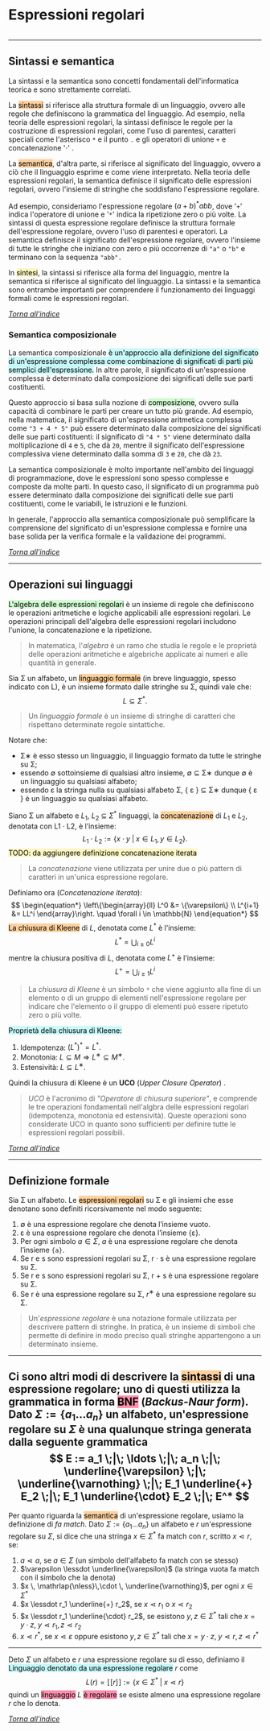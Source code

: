# Espressioni regolari
```toc
```
---

## Sintassi e semantica
La sintassi e la semantica sono concetti fondamentali dell'informatica teorica e sono strettamente correlati.

La <mark style="background: #FFB86CA6;">sintassi</mark> si riferisce alla struttura formale di un linguaggio, ovvero alle regole che definiscono la grammatica del linguaggio. Ad esempio, nella teoria delle espressioni regolari, la sintassi definisce le regole per la costruzione di espressioni regolari, come l'uso di parentesi, caratteri speciali come l'asterisco `*` e il punto `.` e gli operatori di unione `+` e concatenazione '$\cdot$' .

La <mark style="background: #FFB86CA6;">semantica</mark>, d'altra parte, si riferisce al significato del linguaggio, ovvero a ciò che il linguaggio esprime e come viene interpretato. Nella teoria delle espressioni regolari, la semantica definisce il significato delle espressioni regolari, ovvero l'insieme di stringhe che soddisfano l'espressione regolare.

Ad esempio, consideriamo l'espressione regolare $(a+b)^*abb$, dove '`+`' indica l'operatore di unione e '`*`' indica la ripetizione zero o più volte. La sintassi di questa espressione regolare definisce la struttura formale dell'espressione regolare, ovvero l'uso di parentesi e operatori. La semantica definisce il significato dell'espressione regolare, ovvero l'insieme di tutte le stringhe che iniziano con zero o più occorrenze di `"a"` o `"b"` e terminano con la sequenza `"abb".`

In <mark style="background: #FFF3A3A6;">sintesi</mark>, la sintassi si riferisce alla forma del linguaggio, mentre la semantica si riferisce al significato del linguaggio. La sintassi e la semantica sono entrambe importanti per comprendere il funzionamento dei linguaggi formali come le espressioni regolari.

[_Torna all'indice_](#espressioni%20regolari)

### Semantica composizionale
La semantica composizionale <mark style="background: #ABF7F7A6;">è un'approccio alla definizione del significato di un'espressione complessa come combinazione di significati di parti più semplici dell'espressione.</mark> In altre parole, il significato di un'espressione complessa è determinato dalla composizione dei significati delle sue parti costituenti.

Questo approccio si basa sulla nozione di <mark style="background: #BBFABBA6;">composizione</mark>, ovvero sulla capacità di combinare le parti per creare un tutto più grande. Ad esempio, nella matematica, il significato di un'espressione aritmetica complessa come `"3 + 4 * 5"` può essere determinato dalla composizione dei significati delle sue parti costituenti: il significato di `"4 * 5"` viene determinato dalla moltiplicazione di `4` e `5`, che dà `20`, mentre il significato dell'espressione complessiva viene determinato dalla somma di `3` e `20`, che dà `23`.

La semantica composizionale è molto importante nell'ambito dei linguaggi di programmazione, dove le espressioni sono spesso complesse e composte da molte parti. In questo caso, il significato di un programma può essere determinato dalla composizione dei significati delle sue parti costituenti, come le variabili, le istruzioni e le funzioni.

In generale, l'approccio alla semantica composizionale può semplificare la comprensione del significato di un'espressione complessa e fornire una base solida per la verifica formale e la validazione dei programmi.

[_Torna all'indice_](#espressioni%20regolari)

---

## Operazioni sui linguaggi
<mark style="background: #BBFABBA6;">L'algebra delle espressioni regolari</mark> è un insieme di regole che definiscono le operazioni aritmetiche e logiche applicabili alle espressioni regolari. Le operazioni principali dell'algebra delle espressioni regolari includono l'unione, la concatenazione e la ripetizione.

> In matematica, l'*algebra* è un ramo che studia le regole e le proprietà delle operazioni aritmetiche e algebriche applicate ai numeri e alle quantità in generale.

Sia Σ un alfabeto, un <mark style="background: #FFB86CA6;">linguaggio formale</mark> (in breve linguaggio, spesso indicato con L), è un insieme formato dalle stringhe su Σ, quindi vale che:
$$L ⊆ Σ^*.$$
> Un *linguaggio formale* è un insieme di stringhe di caratteri che rispettano determinate regole sintattiche.

Notare che:
- Σ∗ è esso stesso un linguaggio, il linguaggio formato da tutte le stringhe su Σ;
- essendo ∅ sottoinsieme di qualsiasi altro insieme, ∅ ⊆ Σ∗ dunque ∅ è un linguaggio su qualsiasi alfabeto;
- essendo ε la stringa nulla su qualsiasi alfabeto Σ, { ε } ⊆ Σ∗ dunque { ε } è un linguaggio su qualsiasi alfabeto.

Siano Σ un alfabeto e $L_1$, $L_2$ ⊆ $Σ^*$ linguaggi, la <mark style="background: #FFB86CA6;">concatenazione</mark> di $L_1$ e $L_2$, denotata con L1 · L2, è l’insieme:
$$L_1 \cdot L_2 :=\left\{ {x \cdot y \;|\; x ∈ L_1, y∈L_2} \right\}.$$
<mark style="background: #FFF3A3A6;">TODO: da aggiungere definizione concatenazione iterata</mark>
> La *concatenazione* viene utilizzata per unire due o più pattern di caratteri in un'unica espressione regolare.

Definiamo ora (*Concatenazione iterata*):
$$
\begin{equation*}
	\left\{\begin{array}{ll}
		L^0 &= \{\varepsilon\} \\
		L^{i+1} &= LL^i
	\end{array}\right. \quad \forall i \in \mathbb{N}
\end{equation*}
$$
<mark style="background: #FFB86CA6;">La chiusura di Kleene</mark> di $L$, denotata come $L^*$ è l'insieme: 
$$
	L^* = \bigcup_{i \geq 0}{L^i}
$$
mentre la chiusura positiva di $L$, denotata come $L^+$ è l'insieme: 
$$
	L^+ = \bigcup_{i \geq 1}{L^i}
$$
> La *chiusura di Kleene* è un simbolo `*` che viene aggiunto alla fine di un elemento o di un gruppo di elementi nell'espressione regolare per indicare che l'elemento o il gruppo di elementi può essere ripetuto zero o più volte.

<mark style="background: #ABF7F7A6;">Proprietà della chiusura di Kleene:</mark>
1. Idempotenza: $(L^*)^* = L^*.$
2. Monotonia: $L ⊆ M ⇒ L^∗ ⊆ M^∗$.
3. Estensività: $L ⊆ L^∗$.

Quindi la chiusura di Kleene è un **UCO** (*Upper Closure Operator*) .

> *UCO* è l'acronimo di *"Operatore di chiusura superiore"*, e comprende le tre operazioni fondamentali nell'algbra delle espressioni regolari (idempotenza, monotonia ed estensività). 
> Queste operazioni sono considerate UCO in quanto sono sufficienti per definire tutte le espressioni regolari possibili.

[_Torna all'indice_](#espressioni%20regolari)

---

## Definizione formale
Sia Σ un alfabeto. Le <mark style="background: #FFB86CA6;">espressioni regolari</mark> su Σ e gli insiemi che esse denotano sono definiti ricorsivamente nel modo seguente:
1. ∅ è una espressione regolare che denota l’insieme vuoto.
2. ε è una espressione regolare che denota l’insieme {ε}.
3. Per ogni simbolo $a ∈ Σ$, $a$ è una espressione regolare che denota l’insieme `{a}`.
4. Se r e s sono espressioni regolari su Σ, r · s è una espressione regolare su Σ.
5.  Se r e s sono espressioni regolari su Σ, r + s è una espressione regolare su Σ.
6.  Se r è una espressione regolare su Σ, $r^∗$ è una espressione regolare su Σ.

> Un'*espressione regolare* è una notazione formale utilizzata per descrivere pattern di stringhe. In pratica, è un insieme di simboli che permette di definire in modo preciso quali stringhe appartengono a un determinato insieme.

---

Ci sono altri modi di descrivere la <mark style="background: #FFB86CA6;">sintassi</mark> di una espressione regolare; uno di questi utilizza la grammatica in forma <mark style="background: #FF5582A6;">BNF</mark> (*Backus-Naur form*).
Dato $\Sigma := \left\{a_1 \ldots a_n \right\}$ un alfabeto, un'espressione regolare su $\Sigma$ è una qualunque stringa generata dalla seguente grammatica
$$
	E := a_1 \;|\; \ldots \;|\; a_n \;|\; 
		\underline{\varepsilon} \;|\; \underline{\varnothing} \;|\;
		E_1 \underline{+} E_2 \;|\; E_1 \underline{\cdot} E_2 \;|\; E^*
$$
---

Per quanto riguarda la <mark style="background: #FFB86CA6;">semantica</mark> di un'espressione regolare, usiamo la definizione di *fa match*.
Dato $\Sigma := \left\{a_1 \ldots a_n \right\}$ un alfabeto e $r$ un'espressione regolare su $\Sigma$, si dice che una stringa $x \in \Sigma^*$ fa match con $r$, scritto $x \lessdot r$, se:
1. $a \lessdot a$, se $a \in \Sigma$ (un simbolo dell'alfabeto fa match con se stesso)
2. $\varepsilon \lessdot \underline{\varepsilon}$ (la stringa vuota fa match con il simbolo che la denota)
3. $x \, \mathrlap{\nless}\,\cdot \, \underline{\varnothing}$, per ogni $x \in \Sigma^*$
4. $x \lessdot r_1 \underline{+} r_2$, se $x \lessdot r_1$ o $x \lessdot r_2$
5. $x \lessdot r_1 \underline{\cdot} r_2$, se esistono $y,z \in \Sigma^*$ tali che $x=y \cdot z ,\; y \lessdot r_1,\, z \lessdot r_2$
6. $x \lessdot r^*$, se $x \lessdot \varepsilon$ oppure esistono $y,z \in \Sigma^*$ tali che $x=y \cdot z ,\; y \lessdot r,\, z \lessdot r^*$

---

Deto $\Sigma$ un alfabeto e $r$ una espressione regolare su di esso, definiamo il <mark style="background: #ABF7F7A6;">Linguaggio denotato da una espressione regolare</mark> $r$ come
$$
	L(r) = [\![ r ]\!] := \left\{ {x \in \Sigma^* \;|\; x \lessdot r} \right\}  
$$
quindi un <mark style="background: #FF5582A6;">linguaggio</mark> $L$ <mark style="background: #FF5582A6;">è regolare</mark> se esiste almeno una espressione regolare $r$ che lo denota.

[_Torna all'indice_](#espressioni%20regolari)
